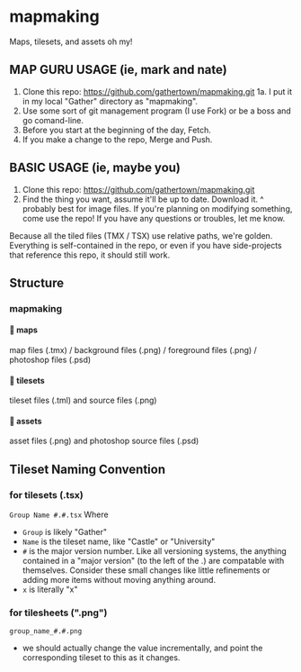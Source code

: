 # mapmaking
Maps, tilesets, and assets oh my!


## MAP GURU USAGE (ie, mark and nate)
1. Clone this repo: https://github.com/gathertown/mapmaking.git
1a. I put it in my local "Gather" directory as "mapmaking".
2. Use some sort of git management program (I use Fork) or be a boss and go comand-line.
3. Before you start at the beginning of the day, Fetch.
4. If you make a change to the repo, Merge and Push.

## BASIC USAGE (ie, maybe you)
1. Clone this repo: https://github.com/gathertown/mapmaking.git
2. Find the thing you want, assume it'll be up to date. Download it.
   ^ probably best for image files. If you're planning on modifying something, come use the repo!
If you have any questions or troubles, let me know.

Because all the tiled files (TMX / TSX) use relative paths, we're golden. Everything is self-contained in the repo, or even if you have side-projects that reference this repo, it should still work.

## Structure
### mapmaking
#### 📁 maps
map files (.tmx) / background files (.png) / foreground files (.png) / photoshop files (.psd)
#### 📁 tilesets
tileset files (.tml) and source files (.png)
#### 📁 assets
asset files (.png) and photoshop source files (.psd)

## Tileset Naming Convention
### for tilesets (.tsx)
`Group Name #.#.tsx`
Where
- `Group` is likely "Gather"
- `Name` is the tileset name, like "Castle" or "University"
- `#` is the major version number. Like all versioning systems, the anything contained in a "major version" (to the left of the .) are compatable with themselves. Consider these small changes like little refinements or adding more items without moving anything around.
- `x` is literally "x"


### for tilesheets (".png")
`group_name_#.#.png`
- we should actually change the value incrementally, and point the corresponding tileset to this as it changes.
